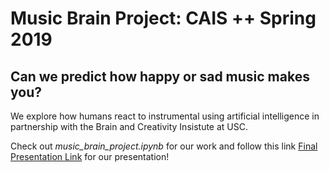 <h1>Music Brain Project: CAIS ++ Spring 2019</h1>
<h2> Can we predict how happy or sad music makes you? </h2>
<p>  
We explore how humans react to instrumental using artificial intelligence in partnership with the Brain and Creativity Insistute at USC.

Check out *music_brain_project.ipynb* for our work and follow this link [Final Presentation Link](https://www.slideshare.net/slideshow/embed_code/key/4EVG3rRu8nNaO) for our presentation!
